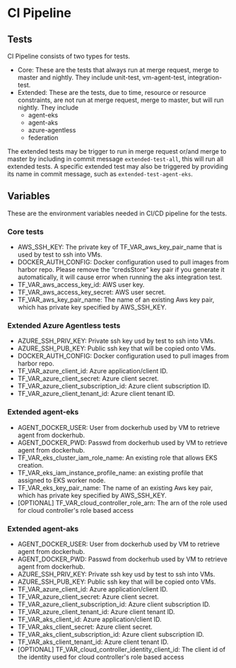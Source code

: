 # CI Pipeline

## Tests
CI Pipeline consists of two types for tests.
* Core: These are the tests that always run at merge request, merge to master and nightly. They
 include unit-test, vm-agent-test, integration-test.
* Extended: These are the tests, due to time, resource or resource constraints, are not run at
 merge request, merge to master, but will run nightly. They include
  * agent-eks
  * agent-aks 
  * azure-agentless
  * federation

The extended tests may be trigger to run in merge request or/and merge to master by including in
commit message `extended-test-all`, this will run all extended tests. A specific extended test
may also be triggered by providing its name in commit message, such as `extended-test-agent-eks`.

## Variables

These are the environment variables needed in CI/CD pipeline for the tests.

### Core tests
* AWS_SSH_KEY: The private key of TF_VAR_aws_key_pair_name that is used by test to ssh into VMs.
* DOCKER_AUTH_CONFIG: Docker configuration used to pull images from harbor repo. Please remove the “credsStore” key pair if you generate it automatically, it will cause error when running the aks integration test.
* TF_VAR_aws_access_key_id: AWS user key.
* TF_VAR_aws_access_key_secret: AWS user secret.
* TF_VAR_aws_key_pair_name: The name of an existing Aws key pair, which has private key specified
 by AWS_SSH_KEY.
 
### Extended Azure Agentless tests
* AZURE_SSH_PRIV_KEY: Private ssh key usd by test to ssh into VMs.
* AZURE_SSH_PUB_KEY: Public ssh key that will be copied onto VMs.
* DOCKER_AUTH_CONFIG: Docker configuration used to pull images from harbor repo.
* TF_VAR_azure_client_id: Azure application/client ID.
* TF_VAR_azure_client_secret: Azure client secret.
* TF_VAR_azure_client_subscription_id: Azure client subscription ID.
* TF_VAR_azure_client_tenant_id: Azure client tenant ID.

### Extended agent-eks
* AGENT_DOCKER_USER: User from dockerhub used by VM to retrieve agent from dockerhub.
* AGENT_DOCKER_PWD:  Passwd from dockerhub used by VM to retrieve agent from dockerhub.
* TF_VAR_eks_cluster_iam_role_name: An existing role that allows EKS creation.
* TF_VAR_eks_iam_instance_profile_name: an existing profile that assigned to EKS worker node.
* TF_VAR_eks_key_pair_name: The name of an existing Aws key pair, which has private key specified
by AWS_SSH_KEY.
* [OPTIONAL] TF_VAR_cloud_controller_role_arn: The arn of the role used for cloud controller's role based access

### Extended agent-aks
* AGENT_DOCKER_USER: User from dockerhub used by VM to retrieve agent from dockerhub.
* AGENT_DOCKER_PWD:  Passwd from dockerhub used by VM to retrieve agent from dockerhub.
* AZURE_SSH_PRIV_KEY: Private ssh key usd by test to ssh into VMs.
* AZURE_SSH_PUB_KEY: Public ssh key that will be copied onto VMs.
* TF_VAR_azure_client_id: Azure application/client ID.
* TF_VAR_azure_client_secret: Azure client secret.
* TF_VAR_azure_client_subscription_id: Azure client subscription ID.
* TF_VAR_azure_client_tenant_id: Azure client tenant ID.
* TF_VAR_aks_client_id: Azure application/client ID.
* TF_VAR_aks_client_secret: Azure client secret.
* TF_VAR_aks_client_subscription_id: Azure client subscription ID.
* TF_VAR_aks_client_tenant_id: Azure client tenant ID.
* [OPTIONAL] TF_VAR_cloud_controller_identity_client_id: The client id of the identity used for cloud controller's role based access

